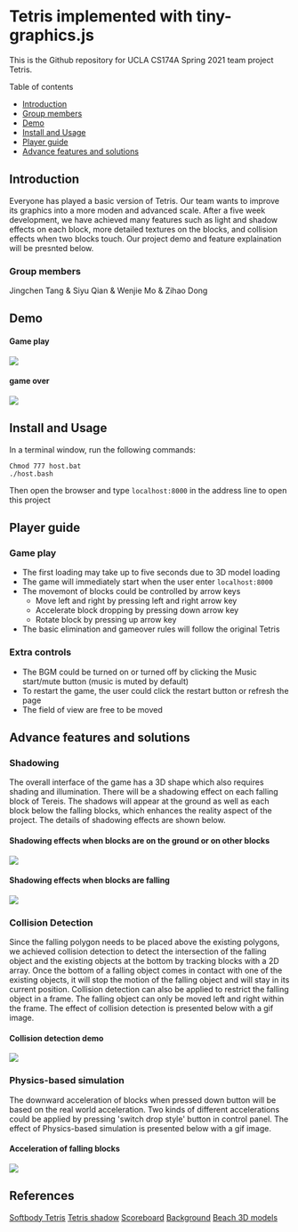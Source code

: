 # Tetris implemented with tiny-graphics.js
This is the Github repository for UCLA CS174A Spring 2021 team project Tetris.

Table of contents
  * [Introduction](#Introduction)
  * [Group members](#Group-members)
  * [Demo](#Demo)
  * [Install and Usage](#Install-and-Usage)
  * [Player guide](#Player-guide)
  * [Advance features and solutions](#Advance-features-and-solutions)


## Introduction
Everyone has played a basic version of Tetris. Our team wants to improve its graphics into a more moden and advanced scale. After a five week development, we have achieved  many features such as light and shadow effects on each block, more detailed textures on the blocks, and collision effects when two blocks touch. Our project demo and feature explaination will be presnted below.

### Group members
Jingchen Tang & Siyu Qian & Wenjie Mo & Zihao Dong

## Demo
#### Game play
![](https://github.com/intro-graphics/team-project-untitled/raw/master/assets/gameplay.png)
#### game over
![](https://github.com/intro-graphics/team-project-untitled/raw/master/assets/gameover.png)
## Install and Usage
In a terminal window, run the following commands:

```shell
Chmod 777 host.bat
./host.bash
```

Then open the browser and type `localhost:8000` in the address line to open this project

## Player guide
### Game play
- The first loading may take up to five seconds due to 3D model loading
- The game will immediately start when the user enter `localhost:8000`
- The movemont of blocks could be controlled by arrow keys
  - Move left and right by pressing left and right arrow key
  - Accelerate block dropping by pressing down arrow key
  - Rotate block by pressing up arrow key
- The basic elimination and gameover rules will follow the original Tetris
### Extra controls
- The BGM could be turned on or turned off by clicking the Music start/mute button (music is muted by default)
- To restart the game, the user could click the restart button or refresh the page
- The field of view are free to be moved

## Advance features and solutions
### Shadowing
The overall interface of the game has a 3D shape which also requires shading and illumination. There will be a shadowing effect on each falling block of Tereis. The shadows will appear at the ground as well as each block below the falling blocks, which enhances the reality aspect of the project. The details of shadowing effects are shown below.
#### Shadowing effects when blocks are on the ground or on other blocks
![](https://github.com/intro-graphics/team-project-untitled/raw/master/assets/stationary_shadow.png)
#### Shadowing effects when blocks are falling
![](https://github.com/intro-graphics/team-project-untitled/raw/master/assets/falling_shadow.jpeg)

### Collision Detection
Since the falling polygon needs to be placed above the existing polygons, we achieved collision detection to detect the intersection of the falling object and the existing objects at the bottom by tracking blocks with a 2D array. Once the bottom of a falling object comes in contact with one of the existing objects, it will stop the motion of the falling object and will stay in its current position. Collision detection can also be applied to restrict the falling object in a frame. The falling object can only be moved left and right within the frame. The effect of collision detection is presented below with a gif image.
#### Collision detection demo
![](https://github.com/intro-graphics/team-project-untitled/raw/master/assets/collision.gif)

### Physics-based simulation
The downward acceleration of blocks when pressed down button will be based on the real world acceleration. Two kinds of different accelerations could be applied by pressing 'switch drop style' button in control panel. The effect of Physics-based simulation is presented below with a gif image.
#### Acceleration of falling blocks
![](https://github.com/intro-graphics/team-project-untitled/raw/master/assets/physics.gif)

## References
[Softbody Tetris](www.youtube.com/watch?v=RfNlhw8FK74)
[Tetris shadow](www.bilibili.com/video/BV1m64y1m77R)
[Scoreboard](piazza.com/class/kmdt175ut4zth?cid=219)
[Background](https://stock.adobe.com/images/ocean-waves-backdrop-sea-water-storm-wave-and-aqua-seamless-cartoon-vector-background-illustration/268551323?prev_url=detail)
[Beach 3D models](https://free3d.com/3d-models/obj-beach)


